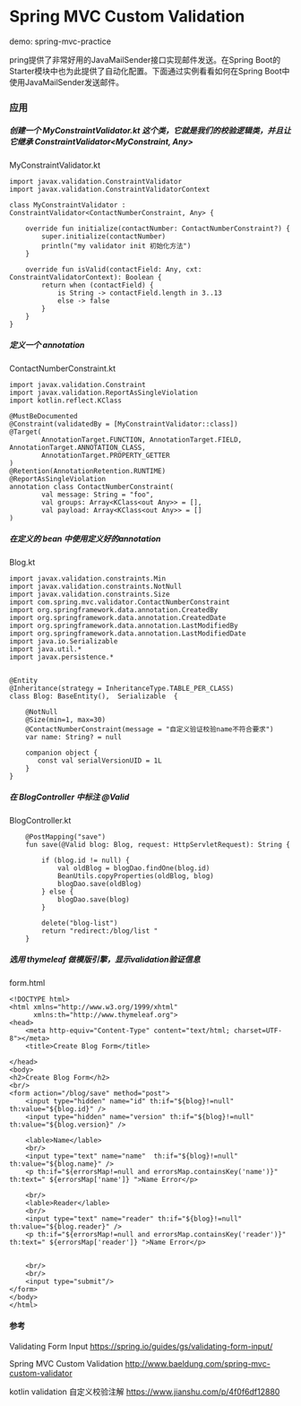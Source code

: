 # Spring MVC Custom Validation

demo: spring-mvc-practice


pring提供了非常好用的JavaMailSender接口实现邮件发送。在Spring Boot的Starter模块中也为此提供了自动化配置。下面通过实例看看如何在Spring Boot中使用JavaMailSender发送邮件。

### 应用

##### 创建一个 MyConstraintValidator.kt 这个类，它就是我们的校验逻辑类，并且让它继承 ConstraintValidator<MyConstraint, Any>

MyConstraintValidator.kt
```aidl
import javax.validation.ConstraintValidator
import javax.validation.ConstraintValidatorContext

class MyConstraintValidator : ConstraintValidator<ContactNumberConstraint, Any> {

    override fun initialize(contactNumber: ContactNumberConstraint?) {
        super.initialize(contactNumber)
        println("my validator init 初始化方法")
    }

    override fun isValid(contactField: Any, cxt: ConstraintValidatorContext): Boolean {
        return when (contactField) {
            is String -> contactField.length in 3..13
            else -> false
        }
    }
}
```


##### 定义一个 annotation

ContactNumberConstraint.kt
```aidl
import javax.validation.Constraint
import javax.validation.ReportAsSingleViolation
import kotlin.reflect.KClass

@MustBeDocumented
@Constraint(validatedBy = [MyConstraintValidator::class])
@Target(
        AnnotationTarget.FUNCTION, AnnotationTarget.FIELD, AnnotationTarget.ANNOTATION_CLASS,
        AnnotationTarget.PROPERTY_GETTER
)
@Retention(AnnotationRetention.RUNTIME)
@ReportAsSingleViolation
annotation class ContactNumberConstraint(
        val message: String = "foo",
        val groups: Array<KClass<out Any>> = [],
        val payload: Array<KClass<out Any>> = []
)
```


##### 在定义的 bean 中使用定义好的annotation

Blog.kt
```
import javax.validation.constraints.Min
import javax.validation.constraints.NotNull
import javax.validation.constraints.Size
import com.spring.mvc.validator.ContactNumberConstraint
import org.springframework.data.annotation.CreatedBy
import org.springframework.data.annotation.CreatedDate
import org.springframework.data.annotation.LastModifiedBy
import org.springframework.data.annotation.LastModifiedDate
import java.io.Serializable
import java.util.*
import javax.persistence.*


@Entity
@Inheritance(strategy = InheritanceType.TABLE_PER_CLASS)
class Blog: BaseEntity(),  Serializable  {

    @NotNull
    @Size(min=1, max=30)
    @ContactNumberConstraint(message = "自定义验证校验name不符合要求")
    var name: String? = null

    companion object {
       const val serialVersionUID = 1L
    }
}
```

##### 在 BlogController 中标注 @Valid

BlogController.kt

```aidl
    @PostMapping("save")
    fun save(@Valid blog: Blog, request: HttpServletRequest): String {

        if (blog.id != null) {
            val oldBlog = blogDao.findOne(blog.id)
            BeanUtils.copyProperties(oldBlog, blog)
            blogDao.save(oldBlog)
        } else {
            blogDao.save(blog)
        }

        delete("blog-list")
        return "redirect:/blog/list "
    }

```


##### 选用 thymeleaf 做模版引擎，显示validation验证信息

form.html
```aidl
<!DOCTYPE html>
<html xmlns="http://www.w3.org/1999/xhtml"
      xmlns:th="http://www.thymeleaf.org">
<head>
    <meta http-equiv="Content-Type" content="text/html; charset=UTF-8"></meta>
    <title>Create Blog Form</title>

</head>
<body>
<h2>Create Blog Form</h2>
<br/>
<form action="/blog/save" method="post">
    <input type="hidden" name="id" th:if="${blog}!=null" th:value="${blog.id}" />
    <input type="hidden" name="version" th:if="${blog}!=null" th:value="${blog.version}" />

    <lable>Name</lable>
    <br/>
    <input type="text" name="name"  th:if="${blog}!=null" th:value="${blog.name}" />
    <p th:if="${errorsMap!=null and errorsMap.containsKey('name')}" th:text=" ${errorsMap['name']} ">Name Error</p>

    <br/>
    <lable>Reader</lable>
    <br/>
    <input type="text" name="reader" th:if="${blog}!=null" th:value="${blog.reader}" />
    <p th:if="${errorsMap!=null and errorsMap.containsKey('reader')}" th:text=" ${errorsMap['reader']} ">Name Error</p>


    <br/>
    <br/>
    <input type="submit"/>
</form>
</body>
</html>
```

#### 参考

Validating Form Input
https://spring.io/guides/gs/validating-form-input/

Spring MVC Custom Validation
http://www.baeldung.com/spring-mvc-custom-validator

kotlin validation 自定义校验注解 
https://www.jianshu.com/p/4f0f6df12880